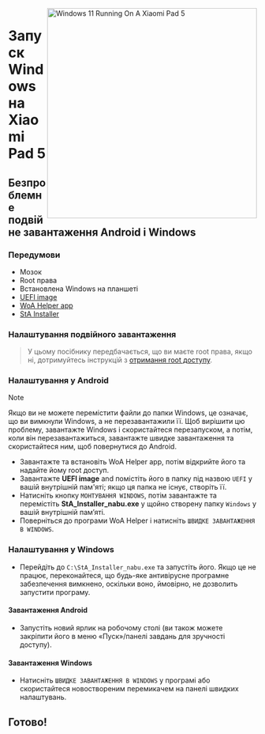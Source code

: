 <img align="right" src="https://raw.githubusercontent.com/erdilS/Port-Windows-11-Xiaomi-Pad-5/main/nabu.png" width="425" alt="Windows 11 Running On A Xiaomi Pad 5">

# Запуск Windows на Xiaomi Pad 5

## Безпроблемне подвійне завантаження Android і Windows 

### Передумови 
- Мозок 
- Root права 
- Встановлена Windows на планшеті
- [UEFI image](https://github.com/erdilS/Port-Windows-11-Xiaomi-Pad-5/releases/download/UEFI/uefi-v3.img)
- [WoA Helper app](https://github.com/Marius586/WoA-Helper-update/releases/tag/WOA)
- [StA Installer](https://github.com/erdilS/Port-Windows-11-Xiaomi-Pad-5/releases/download/dualboot/StA_Installer_nabu.exe)

### Налаштування подвійного завантаження  
> У цьому посібнику передбачається, що ви маєте root права, якщо ні, дотримуйтесь інструкцій з [отримання root доступу](2-rootguide-uk.md).

### Налаштування у Android
> [!NOTE]
> Якщо ви не можете перемістити файли до папки Windows, це означає, що ви вимкнули Windows, а не перезавантажили її. Щоб вирішити цю проблему, завантажте Windows і скористайтеся перезапуском, а потім, коли він перезавантажиться, завантажте швидке завантаження та скористайтеся ним, щоб повернутися до Android. 

- Завантажте та встановіть WoA Helper app, потім відкрийте його та надайте йому root доступ.
- Завантажте **UEFI image** and помістіть його в папку під назвою `UEFI` у вашій внутрішній пам'яті; якщо ця папка не існує, створіть її.
- Натисніть кнопку `МОНТУВАННЯ WINDOWS`, потім завантажте та перемістіть **StA_Installer_nabu.exe** у щойно створену папку `Windows` у вашій внутрішній пам’яті. 
- Поверніться до програми WoA Helper і натисніть `ШВИДКЕ ЗАВАНТАЖЕННЯ В WINDOWS`.

### Налаштування у Windows
- Перейдіть до `C:\StA_Installer_nabu.exe` та запустіть його. Якщо це не працює, переконайтеся, що будь-яке антивірусне програмне забезпечення вимкнено, оскільки воно, ймовірно, не дозволить запустити програму. 

#### Завантаження Android 
- Запустіть новий ярлик на робочому столі (ви також можете закріпити його в меню «Пуск»/панелі завдань для зручності доступу).

#### Завантаження Windows
- Натисніть `ШВИДКЕ ЗАВАНТАЖЕННЯ В WINDOWS` у програмі або скористайтеся новоствореним перемикачем на панелі швидких налаштувань.
  
## Готово!
